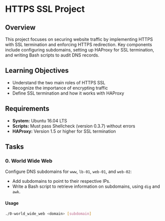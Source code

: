 # HTTPS SSL Project

## Overview
This project focuses on securing website traffic by implementing HTTPS with SSL termination and enforcing HTTPS redirection. Key components include configuring subdomains, setting up HAProxy for SSL termination, and writing Bash scripts to audit DNS records.

## Learning Objectives
- Understand the two main roles of HTTPS SSL
- Recognize the importance of encrypting traffic
- Define SSL termination and how it works with HAProxy

## Requirements
- **System:** Ubuntu 16.04 LTS
- **Scripts:** Must pass Shellcheck (version 0.3.7) without errors
- **HAProxy:** Version 1.5 or higher for SSL termination

## Tasks

### 0. World Wide Web
Configure DNS subdomains for `www`, `lb-01`, `web-01`, and `web-02`:
- Add subdomains to point to their respective IPs.
- Write a Bash script to retrieve information on subdomains, using `dig` and `awk`.

#### Usage
```bash
./0-world_wide_web <domain> [subdomain]

